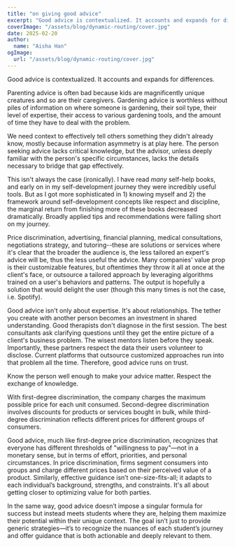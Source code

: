 ```yaml
---
title: "on giving good advice"
excerpt: "Good advice is contextualized. It accounts and expands for differences. Parenting advice is often bad because kids are magnificently unique creatures and so are their caregivers. Gardening advice is worthless without piles of information on where someone is gardening, their soil type, their level of expertise, their access to various gardening tools, and the amount of time they have to deal with the problem."
coverImage: "/assets/blog/dynamic-routing/cover.jpg"
date: 2025-02-20
author:
  name: "Aisha Han"
ogImage:
  url: "/assets/blog/dynamic-routing/cover.jpg"
---
```


Good advice is contextualized. It accounts and expands for differences.

Parenting advice is often bad because kids are magnificently unique creatures and so are their caregivers. Gardening advice is worthless without piles of information on where someone is gardening, their soil type, their level of expertise, their access to various gardening tools, and the amount of time they have to deal with the problem.

We need context to effectively tell others something they didn't already know, mostly because information asymmetry is at play here. The person seeking advice lacks critical knowledge, but the advisor, unless deeply familiar with the person's specific circumstances, lacks the details necessary to bridge that gap effectively.

This isn't always the case (ironically). I have read *many* self-help books, and early on in my self-development journey they were incredibly useful tools. But as I got more sophisticated in 1) knowing myself and 2) the framework around self-development concepts like respect and discipline, the marginal return from finishing more of these books decreased dramatically. Broadly applied tips and recommendations were falling short on my journey. 

Price discrimination, advertising, financial planning, medical consultations, negotiations strategy, and tutoring--these are solutions or services where it's clear that the broader the audience is, the less tailored an expert's advice will be, thus the less useful the advice. Many companies' value prop is their customizable features, but oftentimes they throw it all at once at the client's face, or outsource a tailored approach by leveraging algorithms trained on a user's behaviors and patterns. The output is hopefully a solution that would delight the user (though this many times is not the case, i.e. Spotify).  

Good advice isn't only about expertise. It's about relationships. The tether you create with another person becomes an investment in shared understanding. Good therapists don't diagnose in the first session. The best consultants ask clarifying questions until they get the entire picture of a client's business problem. The wisest mentors listen before they speak. Importantly, these partners respect the data their users volunteer to disclose. Current platforms that outsource customized approaches run into that problem all the time. Therefore, good advice runs on trust. 

Know the person well enough to make your advice matter. Respect the exchange of knowledge. 

With first-degree discrimination, the company charges the maximum possible price for each unit consumed. Second-degree discrimination involves discounts for products or services bought in bulk, while third-degree discrimination reflects different prices for different groups of consumers.

Good advice, much like first-degree price discrimination, recognizes that everyone has different thresholds of "willingness to pay"—not in a monetary sense, but in terms of effort, priorities, and personal circumstances. In price discrimination, firms segment consumers into groups and charge different prices based on their perceived value of a product. Similarly, effective guidance isn’t one-size-fits-all; it adapts to each individual’s background, strengths, and constraints. It's all about getting closer to optimizing value for both parties. 

In the same way, good advice doesn’t impose a singular formula for success but instead meets students where they are, helping them maximize their potential within their unique context. The goal isn’t just to provide generic strategies—it’s to recognize the nuances of each student’s journey and offer guidance that is both actionable and deeply relevant to them.

